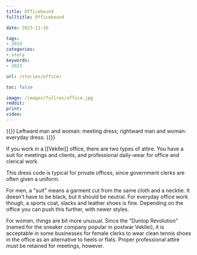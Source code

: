 ```yaml
---
title: Officebound
fulltitle: Officebound

date: 2023-11-16

tags:
- 2023
categories:
- story
keywords:
- 2023

url: /stories/office/

toc: false

image: /images/fullres/office.jpg
reddit:
print:
video:
---
```

{{<note caption>}}
Leftward man and woman: meeting dress; rightward man and woman: everyday dress.
{{</note>}}

If you work in a [[Vekllei]] office, there are two types of attire. You have a suit for meetings and clients, and professional daily-wear for office and clerical work.

This dress code is typical for private offices, since government clerks are often given a uniform.

For men, a "suit" means a garment cut from the same cloth and a necktie. It doesn't have to be black, but it should be neutral. For everyday office work though, a sports coat, slacks and leather shoes is fine. Depending on the office you can push this further, with newer styles.

For women, things are bit more unusual. Since the "Dunlop Revolution" (named for the sneaker company popular in postwar Vekllei), it is acceptable in some businesses for female clerks to wear clean tennis shoes in the office as an alternative to heels or flats. Proper professional attire must be retained for meetings, however.
